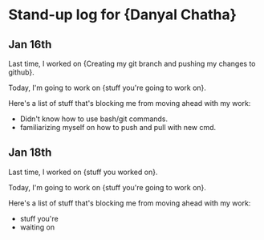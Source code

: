 # Stand-up log for {Danyal Chatha}

## Jan 16th

Last time, I worked on {Creating my git branch and pushing my changes to github}.

Today, I'm going to work on {stuff you're going to work on}.

Here's a list of stuff that's blocking me from moving ahead with my work:

- Didn't know how to use bash/git commands.
- familiarizing myself on how to push and pull with new cmd.

## Jan 18th

Last time, I worked on {stuff you worked on}.

Today, I'm going to work on {stuff you're going to work on}.

Here's a list of stuff that's blocking me from moving ahead with my work:

- stuff you're
- waiting on
